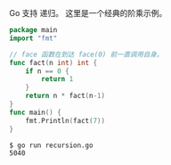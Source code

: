

Go 支持 递归。 这里是一个经典的阶乘示例。

```go
package main
import "fmt"

// face 函数在到达 face(0) 前一直调用自身。
func fact(n int) int {
    if n == 0 {
        return 1
    }
    return n * fact(n-1)
}
func main() {
    fmt.Println(fact(7))
}
```

```sh
$ go run recursion.go 
5040
```
